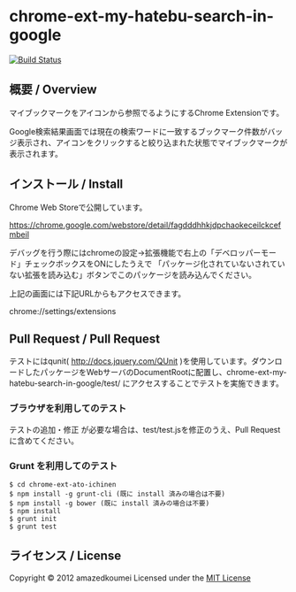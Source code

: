 chrome-ext-my-hatebu-search-in-google
======================

[![Build Status](https://travis-ci.org/amazedkoumei/chrome-ext-my-hatebu-search-in-google.svg?branch=master)](https://travis-ci.org/amazedkoumei/chrome-ext-my-hatebu-search-in-google)

概要 / Overview
----------
マイブックマークをアイコンから参照でるようにするChrome Extensionです。

Google検索結果画面では現在の検索ワードに一致するブックマーク件数がバッジ表示され、アイコンをクリックすると絞り込まれた状態でマイブックマークが表示されます。

インストール / Install
----------
Chrome Web Storeで公開しています。

https://chrome.google.com/webstore/detail/fagdddhhkjdpchaokeceilckcefmbeil

デバッグを行う際にはchromeの設定->拡張機能で右上の「デベロッパーモード」チェックボックスをONにしたうえで
 「パッケージ化されていないされていない拡張を読み込む」ボタンでこのパッケージを読み込んでください。

 上記の画面には下記URLからもアクセスできます。

chrome://settings/extensions

Pull Request / Pull Request
----------

テストにはqunit( http://docs.jquery.com/QUnit )を使用しています。ダウンロードしたパッケージをWebサーバのDocumentRootに配置し、chrome-ext-my-hatebu-search-in-google/test/ にアクセスすることでテストを実施できます。

### ブラウザを利用してのテスト

テストの追加・修正 が必要な場合は、test/test.jsを修正のうえ、Pull Requestに含めてください。

### Grunt を利用してのテスト

    $ cd chrome-ext-ato-ichinen
    $ npm install -g grunt-cli (既に install 済みの場合は不要)
    $ npm install -g bower (既に install 済みの場合は不要)
    $ npm install
    $ grunt init
    $ grunt test

ライセンス / License
----------
Copyright &copy; 2012 amazedkoumei
Licensed under the [MIT License][mit]
 
[MIT]: http://www.opensource.org/licenses/mit-license.php
